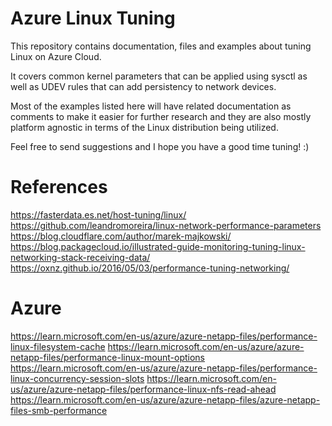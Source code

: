 # Azure Linux Tuning
This repository contains documentation, files and examples about tuning Linux on Azure Cloud.

It covers common kernel parameters that can be applied using sysctl as well as UDEV rules that can add persistency to network devices.

Most of the examples listed here will have related documentation as comments to make it easier for further research and they are also mostly platform agnostic in terms of the Linux distribution being utilized.

Feel free to send suggestions and I hope you have a good time tuning! :)

# References

https://fasterdata.es.net/host-tuning/linux/
https://github.com/leandromoreira/linux-network-performance-parameters
https://blog.cloudflare.com/author/marek-majkowski/
https://blog.packagecloud.io/illustrated-guide-monitoring-tuning-linux-networking-stack-receiving-data/
https://oxnz.github.io/2016/05/03/performance-tuning-networking/

# Azure
https://learn.microsoft.com/en-us/azure/azure-netapp-files/performance-linux-filesystem-cache
https://learn.microsoft.com/en-us/azure/azure-netapp-files/performance-linux-mount-options
https://learn.microsoft.com/en-us/azure/azure-netapp-files/performance-linux-concurrency-session-slots
https://learn.microsoft.com/en-us/azure/azure-netapp-files/performance-linux-nfs-read-ahead
https://learn.microsoft.com/en-us/azure/azure-netapp-files/azure-netapp-files-smb-performance

